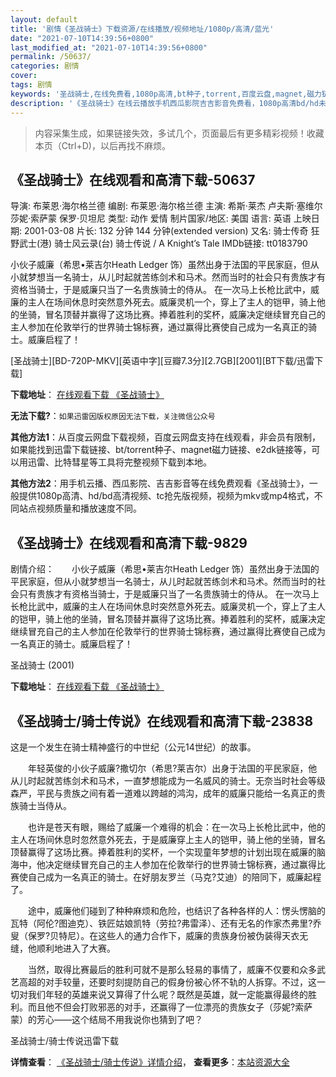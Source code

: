 ```yaml
---
layout: default
title: '剧情《圣战骑士》下载资源/在线播放/视频地址/1080p/高清/蓝光'
date: "2021-07-10T14:39:56+0800"
last_modified_at: "2021-07-10T14:39:56+0800"
permalink: /50637/
categories: 剧情
cover:
tags: 剧情
keywords: '圣战骑士,在线免费看,1080p高清,bt种子,torrent,百度云盘,magnet,磁力链,迅雷下载资源'
description: '《圣战骑士》在线云播放手机西瓜影院吉吉影音免费看，1080p高清bd/hd未删减完整版和tc抢先枪版，mkv/mp4格式，附带bt/torrent种子、magnet/磁力链、百度云盘、网盘资源迅雷下载链接'
---
```


>内容采集生成，如果链接失效，多试几个，页面最后有更多精彩视频！收藏本页（Ctrl+D)，以后再找不麻烦。


## 《圣战骑士》在线观看和高清下载-50637

导演: 布莱恩·海尔格兰德 编剧: 布莱恩·海尔格兰德 主演: 希斯·莱杰 卢夫斯·塞维尔 莎妮·索萨蒙 保罗·贝坦尼 类型: 动作 爱情 制片国家/地区: 美国 语言: 英语 上映日期: 2001-03-08 片长: 132 分钟 144 分钟(extended version) 又名: 骑士传奇 狂野武士(港) 骑士风云录(台) 骑士传说 / A Knight’s Tale IMDb链接: tt0183790

小伙子威廉（希思•莱吉尔Heath Ledger 饰）虽然出身于法国的平民家庭，但从小就梦想当一名骑士，从儿时起就苦练剑术和马术。然而当时的社会只有贵族才有资格当骑士，于是威廉只当了一名贵族骑士的侍从。 在一次马上长枪比武中，威廉的主人在场间休息时突然意外死去。威廉灵机一个，穿上了主人的铠甲，骑上他的坐骑，冒名顶替并赢得了这场比赛。捧着胜利的奖杯，威廉决定继续冒充自己的主人参加在伦敦举行的世界骑士锦标赛，通过赢得比赛使自己成为一名真正的骑士。威廉启程了！


[圣战骑士][BD-720P-MKV][英语中字][豆瓣7.3分][2.7GB][2001][BT下载/迅雷下载]

**下载地址**： [在线观看下载 《圣战骑士》](https://www.btdx8.com/torrent/a_knights_tale_2001.html) 


**无法下载?**：`如果迅雷因版权原因无法下载，关注微信公众号 `

**其他方法1**：从百度云网盘下载视频，百度云网盘支持在线观看，非会员有限制，如果能找到迅雷下载链接、bt/torrent种子、magnet磁力链接、e2dk链接等，可以用迅雷、比特彗星等工具将完整视频下载到本地。

**其他方法2**：用手机云播、西瓜影院、吉吉影音等在线免费观看《圣战骑士》，一般提供1080p高清、hd/bd高清视频、tc抢先版视频，视频为mkv或mp4格式，不同站点视频质量和播放速度不同。


## 《圣战骑士》在线观看和高清下载-9829

剧情介绍：　　小伙子威廉（希思•莱吉尔Heath Ledger 饰）虽然出身于法国的平民家庭，但从小就梦想当一名骑士，从儿时起就苦练剑术和马术。然而当时的社会只有贵族才有资格当骑士，于是威廉只当了一名贵族骑士的侍从。 在一次马上长枪比武中，威廉的主人在场间休息时突然意外死去。威廉灵机一个，穿上了主人的铠甲，骑上他的坐骑，冒名顶替并赢得了这场比赛。捧着胜利的奖杯，威廉决定继续冒充自己的主人参加在伦敦举行的世界骑士锦标赛，通过赢得比赛使自己成为一名真正的骑士。威廉启程了！


圣战骑士 (2001)

**下载地址**： [在线观看下载 《圣战骑士》](https://www.btbtdy.me/btdy/dy8974.html) 


## 《圣战骑士/骑士传说》在线观看和高清下载-23838

这是一个发生在骑士精神盛行的中世纪（公元14世纪）的故事。</p>　　年轻英俊的小伙子威廉?撒切尔（希思?莱吉尔）出身于法国的平民家庭，他从儿时起就苦练剑术和马术，一直梦想能成为一名威风的骑士。无奈当时社会等级森严，平民与贵族之间有着一道难以跨越的鸿沟，成年的威廉只能给一名真正的贵族骑士当侍从。</p>　　也许是苍天有眼，赐给了威廉一个难得的机会：在一次马上长枪比武中，他的主人在场间休息时忽然意外死去，于是威廉穿上主人的铠甲，骑上他的坐骑，冒名顶替赢得了这场比赛。捧着胜利的奖杯，一个实现童年梦想的计划出现在威廉的脑海中，他决定继续冒充自己的主人参加在伦敦举行的世界骑士锦标赛，通过赢得比赛使自己成为一名真正的骑士。在好朋友罗兰（马克?艾迪）的陪同下，威廉起程了。</p>　　途中，威廉他们碰到了种种麻烦和危险，也结识了各种各样的人：愣头愣脑的瓦特（阿伦?图迪克）、铁匠姑娘凯特（劳拉?弗雷泽）、还有无名的作家杰弗里?乔叟（保罗?贝特尼）。在这些人的通力合作下，威廉的贵族身份被伪装得天衣无缝，他顺利地进入了大赛。</p>　　当然，取得比赛最后的胜利可就不是那么轻易的事情了，威廉不仅要和众多武艺高超的对手较量，还要时刻提防自己的假身份被心怀不轨的人拆穿。不过，这一切对我们年轻的英雄来说又算得了什么呢？既然是英雄，就一定能赢得最终的胜利。而且他不但会打败邪恶的对手，还赢得了一位漂亮的贵族女子（莎妮?索萨蒙）的芳心――这个结局不用我说你也猜到了吧？</p>


圣战骑士/骑士传说迅雷下载

**详情查看**： [《圣战骑士/骑士传说》详情介绍](/movie/23838/)， **查看更多**：[本站资源大全](/movie/t/all/)

